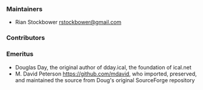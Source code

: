 ### Maintainers
* Rian Stockbower <rstockbower@gmail.com>

### Contributors


### Emeritus
* Douglas Day, the original author of dday.ical, the foundation of ical.net
* M. David Peterson <https://github.com/mdavid>, who imported, preserved, and maintained the source from Doug's original SourceForge repository